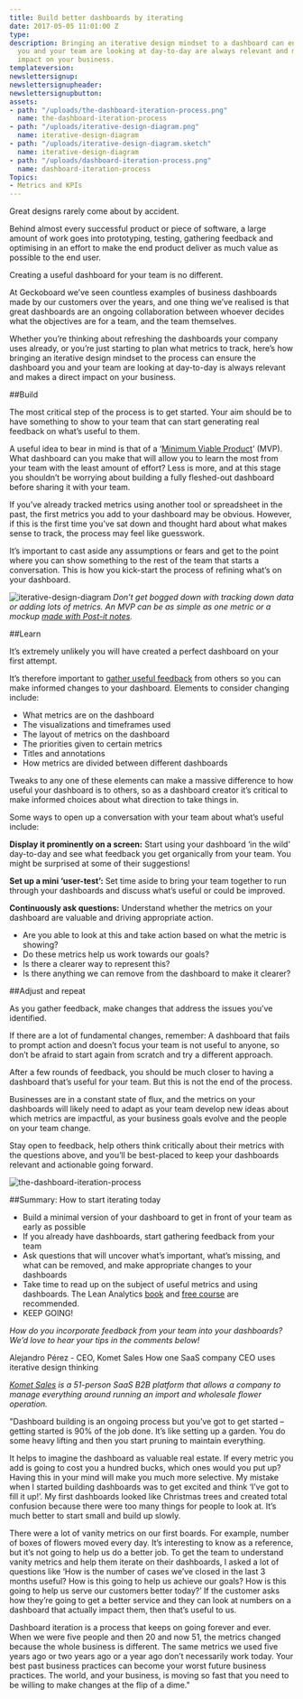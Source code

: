 ```yaml
---
title: Build better dashboards by iterating
date: 2017-05-05 11:01:00 Z
type: 
description: Bringing an iterative design mindset to a dashboard can ensure the metrics
  you and your team are looking at day-to-day are always relevant and make a direct
  impact on your business.
templateversion: 
newslettersignup: 
newslettersignupheader: 
newslettersignupbutton: 
assets:
- path: "/uploads/the-dashboard-iteration-process.png"
  name: the-dashboard-iteration-process
- path: "/uploads/iterative-design-diagram.png"
  name: iterative-design-diagram
- path: "/uploads/iterative-design-diagram.sketch"
  name: iterative-design-diagram
- path: "/uploads/dashboard-iteration-process.png"
  name: dashboard-iteration-process
Topics:
- Metrics and KPIs
---
```


Great designs rarely come about by accident. 

Behind almost every successful product or piece of software, a large amount of work goes into prototyping, testing, gathering feedback and optimising in an effort to make the end product deliver as much value as possible to the end user. 

Creating a useful dashboard for your team is no different. 

At Geckoboard we’ve seen countless examples of business dashboards made by our customers over the years, and one thing we’ve realised is that great dashboards are an ongoing collaboration between whoever decides what the objectives are for a team, and the team themselves. 

Whether you’re thinking about refreshing the dashboards your company uses already, or you’re just starting to plan what metrics to track, here’s how bringing an iterative design mindset to the process can ensure the dashboard you and your team are looking at day-to-day is always relevant and makes a direct impact on your business. 


##Build

The most critical step of the process is to get started. Your aim should be to have something to show to your team that can start generating real feedback on what’s useful to them.

A useful idea to bear in mind is that of a ‘[Minimum Viable Product](http://www.startuplessonslearned.com/2009/08/minimum-viable-product-guide.html)’ (MVP). What dashboard can you make that will allow you to learn the most from your team with the least amount of effort? Less is more, and at this stage you shouldn’t be worrying about building a fully fleshed-out dashboard before sharing it with your team.   

If you’ve already tracked metrics using another tool or spreadsheet in the past, the first metrics you add to your dashboard may be obvious. However, if this is the first time you’ve sat down and thought hard about what makes sense to track, the process may feel like guesswork. 

It’s important to cast aside any assumptions or fears and get to the point where you can show something to the rest of the team that starts a conversation. This is how you kick-start the process of refining what’s on your dashboard. 

![iterative-design-diagram](/uploads/iterative-design-diagram.png) 
_Don’t get bogged down with tracking down data or adding lots of metrics. An MVP can be as simple as one metric or a mockup [made with Post-it notes](https://www.geckoboard.com/blog/dashboard-creation-the-post-it-note-approach/)._


##Learn

It’s extremely unlikely you will have created a perfect dashboard on your first attempt. 

It’s therefore important to [gather useful feedback](https://www.smashingmagazine.com/2013/02/designing-great-feedback-loops/) from others so you can make informed changes to your dashboard. Elements to consider changing include: 

- What metrics are on the dashboard
- The visualizations and timeframes used
- The layout of metrics on the dashboard
- The priorities given to certain metrics 
- Titles and annotations
- How metrics are divided between different dashboards

Tweaks to any one of these elements can make a massive difference to how useful your dashboard is to others, so as a dashboard creator it’s critical to make informed choices about what direction to take things in. 

Some ways to open up a conversation with your team about what’s useful include:

**Display it prominently on a screen:** Start using your dashboard ‘in the wild’ day-to-day and see what feedback you get organically from your team. You might be surprised at some of their suggestions!

**Set up a mini ‘user-test’:** Set time aside to bring your team together to run through your dashboards and discuss what’s useful or could be improved.

**Continuously ask questions:** Understand whether the metrics on your dashboard are valuable and driving appropriate action.

- Are you able to look at this and take action based on what the metric is showing? 
- Do these metrics help us work towards our goals? 
- Is there a clearer way to represent this? 
- Is there anything we can remove from the dashboard to make it clearer?


##Adjust and repeat

As you gather feedback, make changes that address the issues you’ve identified. 

If there are a lot of fundamental changes, remember: A dashboard that fails to prompt action and doesn’t focus your team is not useful to anyone, so don’t be afraid to start again from scratch and try a different approach.

After a few rounds of feedback, you should be much closer to having a dashboard that’s useful for your team. But this is not the end of the process. 

Businesses are in a constant state of flux, and the metrics on your dashboards will likely need to adapt as your team develop new ideas about which metrics are impactful, as your business goals evolve and the people on your team change.

Stay open to feedback, help others think critically about their metrics with the questions above, and you’ll be best-placed to keep your dashboards relevant and actionable going forward. 

![the-dashboard-iteration-process](/uploads/the-dashboard-iteration-process.png) 

##Summary: How to start iterating today

 - Build a minimal version of your dashboard to get in front of your team as early as possible
- If you already have dashboards, start gathering feedback from your team
- Ask questions that will uncover what’s important, what’s missing, and what can be removed, and make appropriate changes to your dashboards
- Take time to read up on the subject of useful metrics and using dashboards. The Lean Analytics [book](http://amzn.to/2p99hqJ) and [free course](https://www.udemy.com/lean-analytics-workshop-alistair-croll-and-ben-yoskovitz/) are recommended. 
- KEEP GOING! 

_How do you incorporate feedback from your team into your dashboards? We’d love to hear your tips in the comments below!_


<div class="resource-boxed">
<div class="title-tab">
<span class="category">Alejandro Pérez - CEO, Komet Sales</span>
<span class="title">How one SaaS company CEO uses iterative design thinking</span>
</div>

<p><i><a href="https://www.kometsales.com/" target="_blank">Komet Sales</a> is a 51-person SaaS B2B platform that allows a company to manage everything around running an import and wholesale flower operation.</i></p>

<p>"Dashboard building is an ongoing process but you’ve got to get started – getting started is 90% of the job done. It’s like setting up a garden. You do some heavy lifting and then you start pruning to maintain everything.</p>

<p>It helps to imagine the dashboard as valuable real estate. If every metric you add is going to cost you a hundred bucks, which ones would you put up? Having this in your mind will make you much more selective. My mistake when I started building dashboards was to get excited and think ‘I’ve got to fill it up!’. My first dashboards looked like Christmas trees and created total confusion because there were too many things for people to look at. It’s much better to start small and build up slowly.</p>

<p>There were a lot of vanity metrics on our first boards. For example, number of boxes of flowers moved every day. It’s interesting to know as a reference, but it’s not going to help us do a better job. To get the team to understand vanity metrics and help them iterate on their dashboards, I asked a lot of questions like ‘How is the number of cases we’ve closed in the last 3 months useful? How is this going to help us achieve our goals? How is this going to help us serve our customers better today?’ If the customer asks how they’re going to get a better service and they can look at numbers on a dashboard that actually impact them, then that’s useful to us.</p>

<p>Dashboard iteration is a process that keeps on going forever and ever. When we were five people and then 20 and now 51, the metrics changed because the whole business is different. The same metrics we used five years ago or two years ago or a year ago don’t necessarily work today. Your best past business practices can become your worst future business practices. The world, and your business, is moving so fast that you need to be willing to make changes at the flip of a dime."</p></div>

<div class="typeform-widget" data-url="https://simon406.typeform.com/to/WSooSa" data-transparency="50" data-hide-footer=true style="width: 100%; height: 450px;"></div><script>(function(){var qs,js,q,s,d=document,gi=d.getElementById,ce=d.createElement,gt=d.getElementsByTagName,id="typef_orm",b="https://s3-eu-west-1.amazonaws.com/share.typeform.com/";if(!gi.call(d,id)){js=ce.call(d,"script");js.id=id;js.src=b+"widget.js";q=gt.call(d,"script")[0];q.parentNode.insertBefore(js,q)}})()</script><div style="font-family: Sans-Serif;font-size: 12px;color: #999;opacity: 0.5; padding-top: 5px;"></div>
